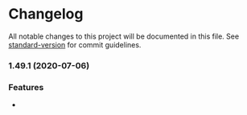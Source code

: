 # Changelog

All notable changes to this project will be documented in this file. See [standard-version](https://github.com/conventional-changelog/standard-version) for commit guidelines.

### 1.49.1 (2020-07-06)

### Features

* 